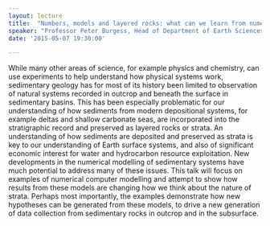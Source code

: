 ```yaml
---
layout: lecture
title:  "Numbers, models and layered rocks: what can we learn from numerical modelling of sedimentary systems?"
speaker: "Professor Peter Burgess, Head of Department of Earth Sciences, Royal Holloway, University of London"
date: '2015-05-07 19:30:00'

---
```

While many other areas of science, for example physics and chemistry, can use experiments to help understand how physical systems work, sedimentary geology has for most of its history been limited to observation of natural systems recorded in outcrop and beneath the surface in sedimentary basins. This has been especially problematic for our understanding of how sediments from modern depositional systems, for example deltas and shallow carbonate seas, are incorporated into the stratigraphic record and preserved as layered rocks or strata. An understanding of how sediments are deposited and preserved as strata is key to our understanding of Earth surface systems, and also of significant economic interest for water and hydrocarbon resource exploitation. New developments in the numerical modelling of sedimentary systems have much potential to address many of these issues. This talk will focus on examples of numerical computer modelling and attempt to show how results from these models are changing how we think about the nature of strata. Perhaps most importantly, the examples demonstrate how new hypotheses can be generated from these models, to drive a new generation of data collection from sedimentary rocks in outcrop and in the subsurface.